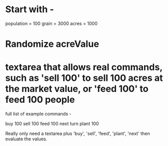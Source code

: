 
# Start with -

population = 100
grain = 3000
acres = 1000

# Randomize acreValue
# textarea that allows real commands, such as 'sell 100' to sell 100 acres at the market value, or 'feed 100' to feed 100 people

full list of example commands -

buy 100
sell 100
feed 100
next turn
plant 100

Really only need a textarea plus 'buy', 'sell', 'feed', 'plant', 'next' then evaluate the values. 
